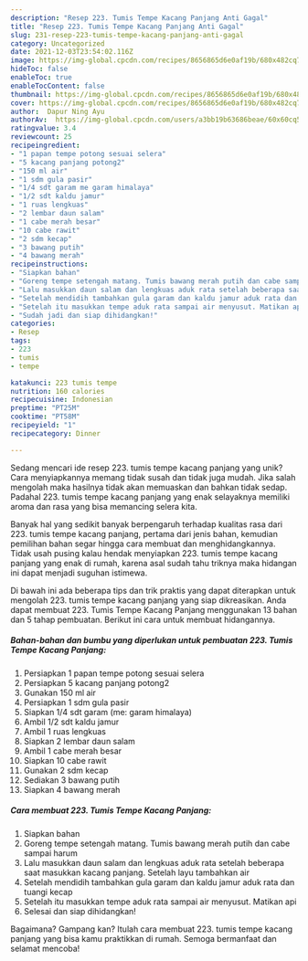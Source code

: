 ```yaml
---
description: "Resep 223. Tumis Tempe Kacang Panjang Anti Gagal"
title: "Resep 223. Tumis Tempe Kacang Panjang Anti Gagal"
slug: 231-resep-223-tumis-tempe-kacang-panjang-anti-gagal
category: Uncategorized
date: 2021-12-03T23:54:02.116Z
image: https://img-global.cpcdn.com/recipes/8656865d6e0af19b/680x482cq70/223-tumis-tempe-kacang-panjang-foto-resep-utama.jpg
hideToc: false
enableToc: true
enableTocContent: false
thumbnail: https://img-global.cpcdn.com/recipes/8656865d6e0af19b/680x482cq70/223-tumis-tempe-kacang-panjang-foto-resep-utama.jpg
cover: https://img-global.cpcdn.com/recipes/8656865d6e0af19b/680x482cq70/223-tumis-tempe-kacang-panjang-foto-resep-utama.jpg
author:  Dapur Ning Ayu
authorAv:  https://img-global.cpcdn.com/users/a3bb19b63686beae/60x60cq50/avatar.jpg
ratingvalue: 3.4
reviewcount: 25
recipeingredient:
- "1 papan tempe potong sesuai selera"
- "5 kacang panjang potong2"
- "150 ml air"
- "1 sdm gula pasir"
- "1/4 sdt garam me garam himalaya"
- "1/2 sdt kaldu jamur"
- "1 ruas lengkuas"
- "2 lembar daun salam"
- "1 cabe merah besar"
- "10 cabe rawit"
- "2 sdm kecap"
- "3 bawang putih"
- "4 bawang merah"
recipeinstructions:
- "Siapkan bahan"
- "Goreng tempe setengah matang. Tumis bawang merah putih dan cabe sampai harum"
- "Lalu masukkan daun salam dan lengkuas aduk rata setelah beberapa saat masukkan kacang panjang. Setelah layu tambahkan air"
- "Setelah mendidih tambahkan gula garam dan kaldu jamur aduk rata dan tuangi kecap"
- "Setelah itu masukkan tempe aduk rata sampai air menyusut. Matikan api"
- "Sudah jadi dan siap dihidangkan!"
categories:
- Resep
tags:
- 223
- tumis
- tempe

katakunci: 223 tumis tempe 
nutrition: 160 calories
recipecuisine: Indonesian
preptime: "PT25M"
cooktime: "PT58M"
recipeyield: "1"
recipecategory: Dinner

---
```



Sedang mencari ide resep 223. tumis tempe kacang panjang yang unik? Cara menyiapkannya memang tidak susah dan tidak juga mudah. Jika salah mengolah maka hasilnya tidak akan memuaskan dan bahkan tidak sedap. Padahal 223. tumis tempe kacang panjang yang enak selayaknya memiliki aroma dan rasa yang bisa memancing selera kita.




Banyak hal yang sedikit banyak berpengaruh terhadap kualitas rasa dari 223. tumis tempe kacang panjang, pertama dari jenis bahan, kemudian pemilihan bahan segar hingga cara membuat dan menghidangkannya. Tidak usah pusing kalau hendak menyiapkan 223. tumis tempe kacang panjang yang enak di rumah, karena asal sudah tahu triknya maka hidangan ini dapat menjadi suguhan istimewa.


Di bawah ini ada beberapa tips dan trik praktis yang dapat diterapkan untuk mengolah 223. tumis tempe kacang panjang yang siap dikreasikan. Anda dapat membuat 223. Tumis Tempe Kacang Panjang menggunakan 13 bahan dan 5 tahap pembuatan. Berikut ini cara untuk membuat hidangannya.

<!--inarticleads1-->

##### Bahan-bahan dan bumbu yang diperlukan untuk pembuatan 223. Tumis Tempe Kacang Panjang:

1. Persiapkan 1 papan tempe potong sesuai selera
1. Persiapkan 5 kacang panjang potong2
1. Gunakan 150 ml air
1. Persiapkan 1 sdm gula pasir
1. Siapkan 1/4 sdt garam (me: garam himalaya)
1. Ambil 1/2 sdt kaldu jamur
1. Ambil 1 ruas lengkuas
1. Siapkan 2 lembar daun salam
1. Ambil 1 cabe merah besar
1. Siapkan 10 cabe rawit
1. Gunakan 2 sdm kecap
1. Sediakan 3 bawang putih
1. Siapkan 4 bawang merah




<!--inarticleads2-->

##### Cara membuat 223. Tumis Tempe Kacang Panjang:

1. Siapkan bahan
1. Goreng tempe setengah matang. Tumis bawang merah putih dan cabe sampai harum
1. Lalu masukkan daun salam dan lengkuas aduk rata setelah beberapa saat masukkan kacang panjang. Setelah layu tambahkan air
1. Setelah mendidih tambahkan gula garam dan kaldu jamur aduk rata dan tuangi kecap
1. Setelah itu masukkan tempe aduk rata sampai air menyusut. Matikan api
1. Selesai dan siap dihidangkan!



Bagaimana? Gampang kan? Itulah cara membuat 223. tumis tempe kacang panjang yang bisa kamu praktikkan di rumah. Semoga bermanfaat dan selamat mencoba!
